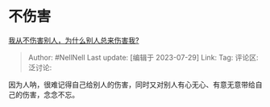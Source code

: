 # 不伤害

[我从不伤害别人，为什么别人总来伤害我?](https://www.zhihu.com/question/611093806/answer/3141125138)

> Author: #NellNell
> Last update: [编辑于 2023-07-29]
> Link:
> Tag:
> 评论区:
> 泛讨论:

因为人呐，很难记得自己给别人的伤害，同时又对别人有心无心、有意无意带给自己的伤害，念念不忘。
